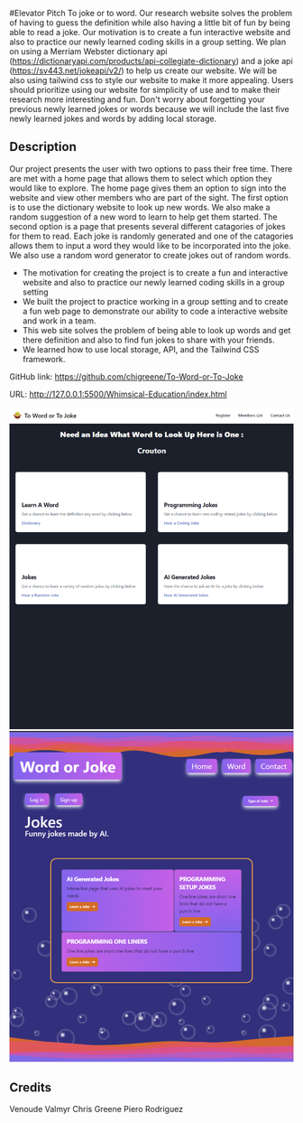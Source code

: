 #Elevator Pitch 
To joke or to word. Our research website solves the problem of having to guess the definition while also having a little bit of fun by being able to read a joke. Our motivation is to create a fun interactive website and also to practice our newly learned coding skills in a group setting. We plan on using a Merriam Webster dictionary api (https://dictionaryapi.com/products/api-collegiate-dictionary) and a joke api (https://sv443.net/jokeapi/v2/) to help us create our website. We will be also using tailwind css to style our website to make it more appealing. Users should prioritize using our website for simplicity of use and to make their research more interesting and fun. Don't worry about forgetting your previous newly learned jokes or words because we will include the last five newly learned jokes and words by adding local storage.  

## Description

Our project presents the user with two options to pass their free time. There are met with a home page that allows them to select which option they would like to explore. The home page gives them an option to sign into the website and view other members who are part of the sight. The first option is to use the dictionary website to look up new words. We also make a random suggestion of a new word to learn to help get them started. The second option is a page that presents several different catagories of jokes for them to read. Each joke is randomly generated and one of the catagories allows them to input a word they would like to be incorporated into the joke. We also use a random word generator to create jokes out of random words. 

- The motivation for creating the project is to create a fun and interactive website and also to practice our newly learned coding skills in a group setting
- We built the project to practice working in a group setting and to create a fun web page to demonstrate our ability to code a interactive website and work in a team. 
- This web site solves the problem of being able to look up words and get there definition and also to find fun jokes to share with your friends. 
- We learned how to use local storage, API, and the Tailwind CSS framework. 

GitHub link: https://github.com/chigreene/To-Word-or-To-Joke

URL: http://127.0.0.1:5500/Whimsical-Education/index.html

![homePage](./assets/toWordorJokeHomePage.png)
![jokeHomePage](./assets/jokeHomePageScreenShot.png)

## Credits
Venoude Valmyr
Chris Greene
Piero Rodriguez